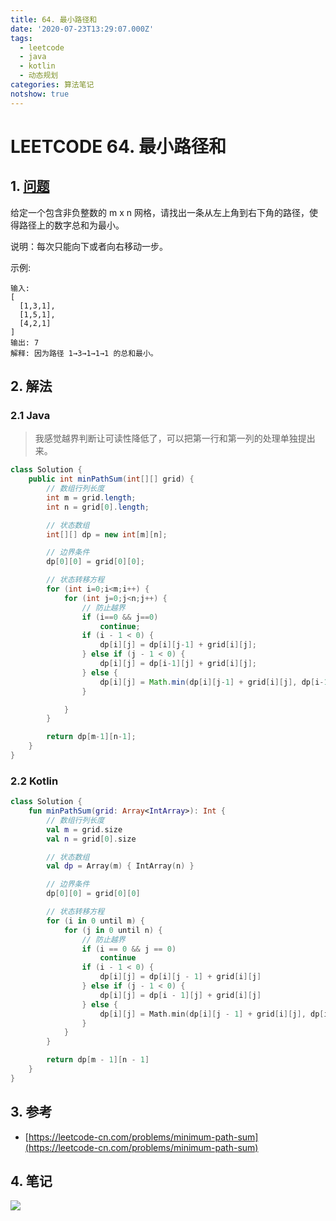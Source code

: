 ```yaml
---
title: 64. 最小路径和
date: '2020-07-23T13:29:07.000Z'
tags:
  - leetcode
  - java
  - kotlin
  - 动态规划
categories: 算法笔记
notshow: true
---
```


# LEETCODE 64. 最小路径和

## 1. [问题](https://leetcode-cn.com/problems/minimum-path-sum)

给定一个包含非负整数的 m x n 网格，请找出一条从左上角到右下角的路径，使得路径上的数字总和为最小。

说明：每次只能向下或者向右移动一步。

示例:

```text
输入:
[
  [1,3,1],
  [1,5,1],
  [4,2,1]
]
输出: 7
解释: 因为路径 1→3→1→1→1 的总和最小。
```

## 2. 解法

### 2.1 Java

> 我感觉越界判断让可读性降低了，可以把第一行和第一列的处理单独提出来。

```java
class Solution {
    public int minPathSum(int[][] grid) {
        // 数组行列长度
        int m = grid.length;
        int n = grid[0].length;

        // 状态数组
        int[][] dp = new int[m][n];

        // 边界条件
        dp[0][0] = grid[0][0];

        // 状态转移方程
        for (int i=0;i<m;i++) {
            for (int j=0;j<n;j++) {
                // 防止越界
                if (i==0 && j==0)
                    continue;
                if (i - 1 < 0) {
                    dp[i][j] = dp[i][j-1] + grid[i][j];
                } else if (j - 1 < 0) {
                    dp[i][j] = dp[i-1][j] + grid[i][j];
                } else {
                    dp[i][j] = Math.min(dp[i][j-1] + grid[i][j], dp[i-1][j] + grid[i][j]);
                }

            }
        }

        return dp[m-1][n-1];
    }
}
```

### 2.2 Kotlin

```kotlin
class Solution {
    fun minPathSum(grid: Array<IntArray>): Int {
        // 数组行列长度
        val m = grid.size
        val n = grid[0].size

        // 状态数组
        val dp = Array(m) { IntArray(n) }

        // 边界条件
        dp[0][0] = grid[0][0]

        // 状态转移方程
        for (i in 0 until m) {
            for (j in 0 until n) {
                // 防止越界
                if (i == 0 && j == 0)
                    continue
                if (i - 1 < 0) {
                    dp[i][j] = dp[i][j - 1] + grid[i][j]
                } else if (j - 1 < 0) {
                    dp[i][j] = dp[i - 1][j] + grid[i][j]
                } else {
                    dp[i][j] = Math.min(dp[i][j - 1] + grid[i][j], dp[i - 1][j] + grid[i][j])
                }
            }
        }

        return dp[m - 1][n - 1]
    }
}
```

## 3. 参考

* [https://leetcode-cn.com/problems/minimum-path-sum](https://leetcode-cn.com/problems/minimum-path-sum)

## 4. 笔记

![](https://777blog.oss-cn-shanghai.aliyuncs.com/leetcode/leetcode-64.jpg)

